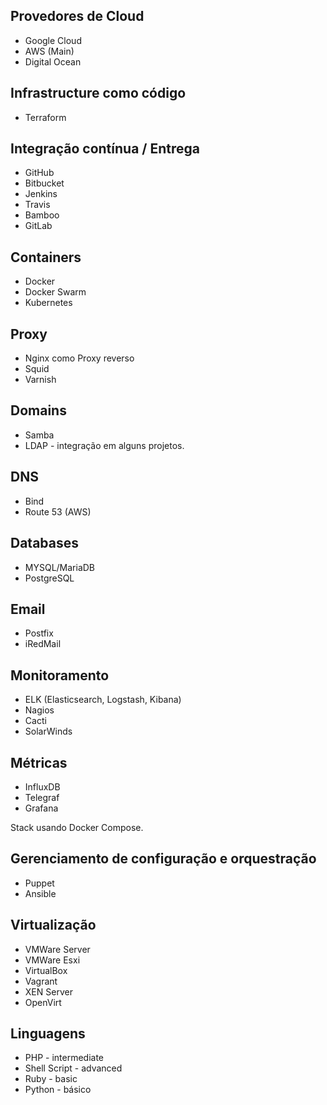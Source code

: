 ## Provedores de Cloud
* Google Cloud
* AWS (Main)
* Digital Ocean

## Infrastructure como código
* Terraform

## Integração contínua / Entrega
* GitHub
* Bitbucket
* Jenkins
* Travis
* Bamboo
* GitLab

## Containers
* Docker
* Docker Swarm
* Kubernetes

## Proxy
* Nginx como Proxy reverso
* Squid
* Varnish

## Domains
* Samba
* LDAP - integração em alguns projetos.

## DNS
* Bind
* Route 53 (AWS)

## Databases
* MYSQL/MariaDB
* PostgreSQL

## Email
* Postfix
* iRedMail

## Monitoramento
* ELK (Elasticsearch, Logstash, Kibana)
* Nagios
* Cacti
* SolarWinds

## Métricas
* InfluxDB
* Telegraf
* Grafana

Stack usando Docker Compose.

## Gerenciamento de configuração e orquestração
* Puppet
* Ansible

## Virtualização
* VMWare Server
* VMWare Esxi
* VirtualBox
* Vagrant
* XEN Server
* OpenVirt

## Linguagens
* PHP - intermediate
* Shell Script - advanced
* Ruby - basic
* Python - básico